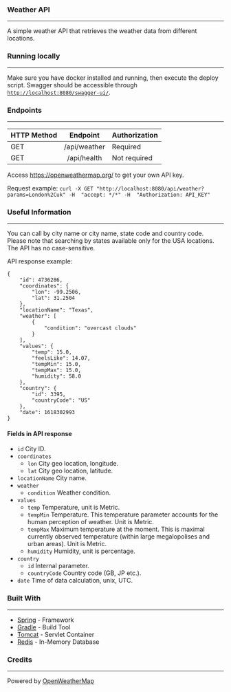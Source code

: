 ### Weather API
---
A simple weather API that retrieves the weather data from different locations.

### Running locally
---
Make sure you have docker installed and running, then execute the deploy script. 
Swagger should be accessible through [`http://localhost:8080/swagger-ui/`](http://localhost:8080/swagger-ui/).

### Endpoints
---

| HTTP Method  | Endpoint | Authorization |
| ------------- |:-------------:| ------------- |
|   GET   |  /api/weather  |  Required  |
| GET    |   /api/health   |  Not required  |


Access https://openweathermap.org/ to get your own API key.

Request example: `curl -X GET "http://localhost:8080/api/weather?params=London%2Cuk" -H  "accept: */*" -H  "Authorization: API_KEY"`

### Useful Information
---

You can call by city name or city name, state code and country code. Please note that searching by states available only for the USA locations. The API has no case-sensitive.

API response example:

```
{
    "id": 4736286,
    "coordinates": {
        "lon": -99.2506,
        "lat": 31.2504
    },
    "locationName": "Texas",
    "weather": [
        {
            "condition": "overcast clouds"
        }
    ],
    "values": {
        "temp": 15.0,
        "feelsLike": 14.07,
        "tempMin": 15.0,
        "tempMax": 15.0,
        "humidity": 58.0
    },
    "country": {
        "id": 3395,
        "countryCode": "US"
    },
    "date": 1618302993
}
```

#### Fields in API response

+ `id` City ID.
+ `coordinates`
  - `lon` City geo location, longitude.
  - `lat` City geo location, latitude.
+ `locationName` City name.
+ `weather`
  - `condition` Weather condition.
+ `values`
  - `temp`  Temperature, unit is Metric.
  - `tempMin` Temperature. This temperature parameter accounts for the human perception of weather. Unit is Metric.
  - `tempMax` Maximum temperature at the moment. This is maximal currently observed temperature (within large megalopolises and urban areas). Unit is Metric.
  - `humidity` Humidity, unit is percentage.
+ `country`
  - `id` Internal parameter.
  - `countryCode` Country code (GB, JP etc.).
+ `date` Time of data calculation, unix, UTC.

### Built With
---
* [Spring](https://spring.io/) - Framework
* [Gradle](https://gradle.org/) - Build Tool
* [Tomcat](https://tomcat.apache.org/) - Servlet Container
* [Redis](https://redis.io/) - In-Memory Database

### Credits
---
Powered by [OpenWeatherMap](https://openweathermap.org/)
